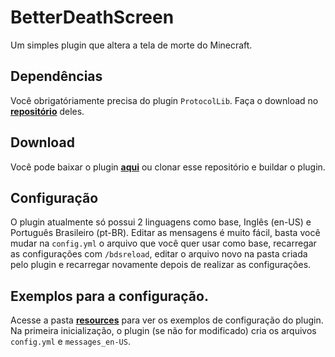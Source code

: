 # BetterDeathScreen
Um simples plugin que altera a tela de morte do Minecraft.
## Dependências
Você obrigatóriamente precisa do plugin `ProtocolLib`. Faça o download no [**repositório**](https://github.com/dmulloy2/ProtocolLib/releases) deles.
## Download
Você pode baixar o plugin [**aqui**](https://github.com/VictorTedesco/BetterDeathScreen/releases) ou clonar esse repositório e buildar o plugin.
## Configuração
O plugin atualmente só possui 2 linguagens como base, Inglês (en-US) e Português Brasileiro (pt-BR). Editar as mensagens é muito fácil,
basta você mudar na `config.yml` o arquivo que você quer usar como base, recarregar as configurações com `/bdsreload`, editar o arquivo novo na pasta criada pelo plugin e recarregar novamente depois de realizar as configurações.
## Exemplos para a configuração.
Acesse a pasta [**resources**](https://github.com/VictorTedesco/BetterDeathScreen/tree/master/src/main/resources) para ver os exemplos de configuração do plugin. Na primeira inicialização, o plugin (se não for modificado) cria os arquivos `config.yml` e `messages_en-US`.
